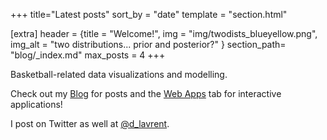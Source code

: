 +++
title="Latest posts"
sort_by = "date"
template = "section.html"

[extra]
header = {title = "Welcome!", img = "img/twodists_blueyellow.png", img_alt = "two distributions... prior and posterior?" }
section_path= "blog/_index.md"
max_posts = 4
+++

Basketball-related data visualizations and modelling.

Check out my [Blog](blog/) for posts and the [Web Apps](webapps/) tab for interactive applications!

I post on Twitter as well at [@d_lavrent](https://twitter.com/d_lavrent).